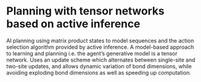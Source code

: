 # Planning with tensor networks based on active inference

AI planning using matrix product states to model sequences and the action selection algorithm provided by active inference. A model-based approach to learning and planning i.e. the agent’s generative model is a tensor network. Uses an update scheme which alternates between single-site and two-site updates, and allows dynamic variation of bond dimensions, while avoiding exploding bond dimensions as well as speeding up computation.
